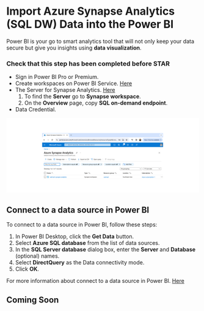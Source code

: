 # Import Azure Synapse Analytics (SQL DW) Data into the Power BI
Power BI is your go to smart analytics tool that will not only keep your data secure but give you insights using **data visualization**.

### Check that this step has been completed before STAR
- Sign in Power BI Pro or Premium.
- Create workspaces on Power BI Service. [Here](https://github.com/thunchanokbow/Real-time-data-in-Power-BI/blob/main/sections/02-Create-A-Workspace.md)
- The Server for Synapse Analytics. [Here](https://www.youtube.com/watch?v=ldN6D2lhNyA)
  1. To find the **Server** go to **Synapse workspace**.
  2. On the **Overview** page, copy **SQL on-demand endpoint**.  
- Data Credential.

![0](/images/70.png)

## Connect to a data source in Power BI

To connect to a data source in Power BI, follow these steps:
1. In Power BI Desktop, click the **Get Data** button.
2. Select **Azure SQL database** from the list of data sources.
3. In the **SQL Server database** dialog box, enter the **Server** and **Database** (optional) names.
4. Select **DirectQuery** as the Data connectivity mode.
5. Click **OK**.

For more information about connect to a data source in Power BI. [Here](https://github.com/thunchanokbow/Real-time-data-in-Power-BI/blob/main/sections/04-Pulling-data-to-Power-BI.md)

## Coming Soon
